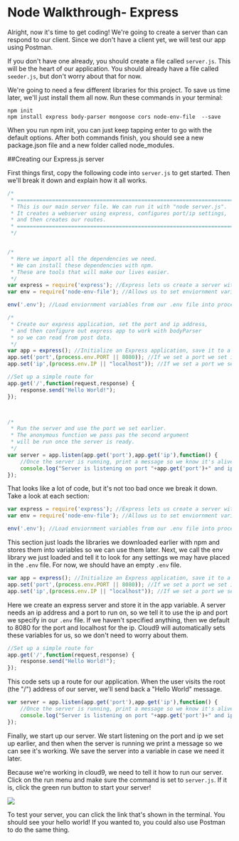 # Node Walkthrough- Express 

Alright, now it's time to get coding! We're going to create a server than can respond to our client. Since we don't have a client yet, we will test our app using Postman. 

If you don't have one already, you should create a file called `server.js`. This will be the heart of our application. You should already have a file called `seeder.js`, but don't worry about that for now. 

We're going to need a few different libraries for this project. To save us time later, we'll just install them all now. Run these commands in your terminal: 

```
npm init
npm install express body-parser mongoose cors node-env-file  --save
```

When you run npm init, you can just keep tapping enter to go with the default options. After both commands finish, you should see a new package.json file and a new folder called node_modules. 


##Creating our Express.js server

First things first, copy the following code into `server.js` to get started. Then we'll break it down and explain how it all works. 


```javascript
/*
 * ==============================================================================
 * This is our main server file. We can run it with "node server.js".
 * It creates a webserver using express, configures port/ip settings,
 * and then creates our routes. 
 * ==============================================================================
 */


/*
 * Here we import all the dependencies we need. 
 * We can install these dependencies with npm. 
 * These are tools that will make our lives easier.
 */
var express = require('express'); //Express lets us create a server with routes
var env = require('node-env-file'); //Allows us to set enviornment variables

env('.env'); //Load enviornment variables from our .env file into process.env

/*
 * Create our express application, set the port and ip address, 
 * and then configure out express app to work with bodyParser
 * so we can read from post data.
 */
var app = express(); //Initialize an Express application, save it to a variable
app.set('port',(process.env.PORT || 8080)); //If we set a port we set in our .env file use that, otherwise use 8080
app.set('ip',(process.env.IP || "localhost")); //If we set a port we set in our .env file use that, otherwise use 8080

//Set up a simple route for
app.get('/',function(request,response) {
	response.send("Hello World!");
});



/*
 * Run the server and use the port we set earlier. 
 * The anonymous function we pass pas the second argument 
 * will be run once the server is ready.
 */
var server = app.listen(app.get('port'),app.get('ip'),function() {
	//Once the server is running, print a message so we know it's alive.
    console.log("Server is listening on port "+app.get('port')+" and ip "+app.get('ip'));
});
```

That looks like a lot of code, but it's not too bad once we break it down. Take a look at each section: 

```javascript
var express = require('express'); //Express lets us create a server with routes
var env = require('node-env-file'); //Allows us to set enviornment variables

env('.env'); //Load enviornment variables from our .env file into process.env
```
This section just loads the libraries we downloaded earlier with npm and stores them into variables so we can use them later.  Next, we call the env library we just loaded and tell it to look for any settings we may have placed in the `.env` file. For now, we should have an empty `.env` file. 


```javascript
var app = express(); //Initialize an Express application, save it to a variable
app.set('port',(process.env.PORT || 8080)); //If we set a port we set in our .env file use that, otherwise use 8080
app.set('ip',(process.env.IP || "localhost")); //If we set a port we set in our .env file use that, otherwise use 8080
```
Here we create an express server and store it in the app variable. A server needs an ip address and a port to run on, so we tell it to use the ip and port we specify in our `.env` file. If we haven't specified anything, then we default to 8080 for the port and localhost for the ip. Cloud9 will automatically sets these variables for us, so we don't need to worry about them. 

```javascript
//Set up a simple route for
app.get('/',function(request,response) {
	response.send("Hello World!");
});
```
This code sets up a route for our application. When the user visits the root (the "/") address of our server, we'll send back a "Hello World" message. 

```javascript
var server = app.listen(app.get('port'),app.get('ip'),function() {
	//Once the server is running, print a message so we know it's alive.
    console.log("Server is listening on port "+app.get('port')+" and ip "+app.get('ip'));
});
```
Finally, we start up our server. We start listening on the port and ip we set up earlier, and then when the server is running we print a message so we can see it's working. We save the server into a variable in case we need it later. 


Because we're working in cloud9, we need to tell it how to run our server. Click on the run menu and make sure the command is set to `server.js`. If it is, click the green run button to start your server!


![](http://i.imgur.com/XKogvvf.png)


To test your server, you can click the link that's shown in the terminal. You should see your hello world! If you wanted to, you could also use Postman to do the same thing. 
